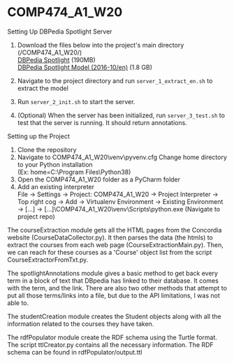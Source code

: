 # COMP474_A1_W20

Setting Up DBPedia Spotlight Server</br>
1. Download the files below into the project's main directory (/COMP474_A1_W20/)</br>
[DBPedia Spotlight](https://sourceforge.net/projects/dbpedia-spotlight/files/spotlight/dbpedia-spotlight-1.0.0.jar/download) (190MB) </br>
[DBPedia Spotlight Model (2016-10/en)](https://sourceforge.net/projects/dbpedia-spotlight/files/2016-10/en/model/en.tar.gz/download) (1.8 GB)
2. Navigate to the project directory and run ```server_1_extract_en.sh``` to extract the model</br>

3. Run ```server_2_init.sh``` to start the server.</br>
4. (Optional) When the server has been initialized, run ```server_3_test.sh``` to test that the server is running. It should return annotations.</br>

Setting up the Project
1. Clone the repository
2. Navigate to COMP474_A1_W20\venv\pyvenv.cfg
	Change home directory to your Python installation </br>
    (Ex: home=C:\Program Files\Python38)
3. Open the COMP474_A1_W20 folder as a PyCharm folder
4. Add an existing interpreter </br>
	File -> Settings -> Project: COMP474_A1_W20 -> Project Interpreter -> Top right cog -> Add -> Virtualenv Environment -> Existing Environment -> [...] -> [...]\COMP474_A1_W20\venv\Scripts\python.exe (Navigate to project repo)


The courseExtraction module gets all the HTML pages from the Concordia website (CourseDataCollector.py). It then parses the data (the htmls) to extract the courses from each web page (CourseExtractionMain.py). Then, we can reach for these courses as a 'Course' object list from the script CourseExtractorFromTxt.py.

The spotlightAnnotations module gives a basic method to get back every term in a block of text that DBpedia has linked to their database. It comes with the term, and the link. There are also two other methods that attempt to put all those terms/links into a file, but due to the API limitations, I was not able to.

The studentCreation module creates the Student objects along with all the information related to the courses they have taken.

The rdfPopulator module create the RDF schema using the Turtle format. The script ttlCreator.py contains all the necessary information. The RDF schema can be found in rdfPopulator/output.ttl
